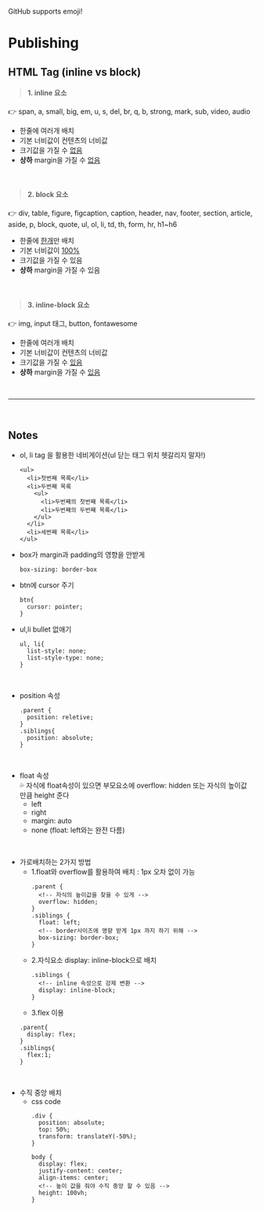 GitHub supports emoji! 
# Publishing

## HTML Tag (inline vs block)
> #### 1. inline 요소
👉 span, a, small, big, em, u, s, del, br, q, b, strong, mark, sub, video, audio
- 한줄에 여러개 배치
- 기본 너비값이 컨텐츠의 너비값
- 크기값을 가질 수 <U>없음</U>
- **상하** margin을 가질 수 <U>없음</U>

<br>

> #### 2. block 요소
👉 div, table, figure, figcaption, caption, header, nav, footer, section, article, aside, p, block, quote, ul, ol, li, td, th, form, hr, h1~h6 
- 한줄에 <U>한개</U>만 배치
- 기본 너비값이 <U>100%</U>
- 크기값을 가질 수 있음
- **상하** margin을 가질 수 있음

<br>

> #### 3. inline-block 요소
👉 img, input 태그, button, fontawesome
- 한줄에 여러개 배치
- 기본 너비값이 컨텐츠의 너비값
- 크기값을 가질 수 <U>있음</U>
- **상하** margin을 가질 수 <U>있음</U>   

<br>
  
<hr/>

<br>

## Notes
- ol, li tag 을 활용한 네비게이션(ul 닫는 태그 위치 헷갈리지 말자!)
  ```
  <ul>
    <li>첫번째 목록</li>
    <li>두번째 목록
      <ul>
        <li>두번째의 첫번째 목록</li>
        <li>두번째의 두번째 목록</li>
      </ul>
    </li>
    <li>세번째 목록</li>
  </ul>
  ```
- box가 margin과 padding의 영향을 안받게
  ```
  box-sizing: border-box
  ```
- btn에 cursor 주기
  ```
  btn{
    cursor: pointer;
  }
  ``` 
- ul,li bullet 없애기
  ```
  ul, li{
    list-style: none;
    list-style-type: none;
  }
  ```
<br>

- position 속성
  ```
  .parent {
    position: reletive;
  }
  .siblings{
    position: absolute;
  }
  ```

<br>

- float 속성  
💦 자식에 float속성이 있으면 부모요소에 overflow: hidden 또는 자식의 높이값 만큼 height 준다
  - left
  - right
  - margin: auto
  - none (float: left와는 완전 다름)

<br>

- 가로배치하는 2가지 방법
  - 1.float와 overflow를 활용하여 배치 : 1px 오차 없이 가능
    ```
    .parent {
      <!-- 자식의 높이값을 찾을 수 있게 -->
      overflow: hidden;
    }
    .siblings {
      float: left;
      <!-- border사이즈에 영향 받게 1px 까지 하기 위해 -->
      box-sizing: border-box;
    }
    ```
  - 2.자식요소 display: inline-block으로 배치
    ```
    .siblings {
      <!-- inline 속성으로 강제 변환 -->
      display: inline-block;
    }
    ```
  - 3.flex 이용
  ```
  .parent{
    display: flex;
  }
  .siblings{
    flex:1;
  }
  ```
<br>

- 수직 중앙 배치
  - css code
    ```
    .div {
      position: absolute;
      top: 50%;
      transform: translateY(-50%);
    } 
    ```
    ```
    body {
      display: flex;
      justify-content: center;
      align-items: center;
      <!-- 높이 값을 줘야 수직 중앙 할 수 있음 -->
      height: 100vh;
    }
    ```
